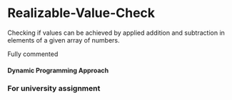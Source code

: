 # Realizable-Value-Check
Checking if values can be achieved by applied addition and subtraction in elements of a given array of numbers.

Fully commented 

#### Dynamic Programming Approach

### For university assignment
